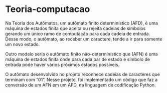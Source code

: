 # Teoria-computacao

Na Teoria dos Autômatos, um autômato finito determinístico (AFD), é uma máquina de estados finita que aceita ou rejeita cadeias de símbolos gerando um único ramo de computação para cada cadeia de entrada. Desse modo, o autômato, ao receber um caractere, tende a ir para somente um novo estado.

Outro modelo seria o autômato finito não-determinístico que (AFN) é uma máquina de estados finita onde para cada par de estado e símbolo de entrada pode haver vários próximos estados possíveis. 
 
O autômato desenvolvido no projeto reconhece cadeias de caracteres que terminam com “01”. Nesse projeto, foi implementado um código que faz a conversão de um AFN em um AFD, na linguagem de codificação Python.
